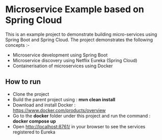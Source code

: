 # Microservice Example based on Spring Cloud
This is an example project to demonstrate building micro-services using Spring Boot and Spring Cloud. 
The project demonstrates the following concepts :-

* Microservice development using Spring Boot
* Microservice discovery using Netflix Eureka (Spring Cloud)
* Containerisation of microservices using Docker

## How to run
* Clone the project
* Build the parent project using : __mvn clean install__
* Download and install Docker : <https://www.docker.com/products/overview>
* Go to the __docker__ folder under this project and run the command : __docker compose up__
* Open <http://localhost:8761/> in your browser to see the services registered to Eureka
